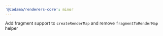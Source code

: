 ```yaml
---
'@codama/renderers-core': minor
---
```


Add fragment support to `createRenderMap` and remove `fragmentToRenderMap` helper
